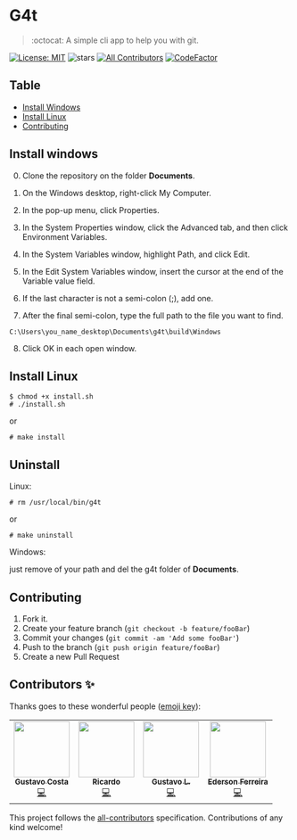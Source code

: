 # G4t
> :octocat: A simple cli app to help you with git.

[![License: MIT](https://img.shields.io/badge/License-MIT-yellow.svg)](https://opensource.org/licenses/MIT)
![stars](https://img.shields.io/github/stars/freazesss/g4t.svg)
[![All Contributors](https://img.shields.io/badge/all_contributors-3-orange.svg?style=flat-square)](#contributors-)
[![CodeFactor](https://www.codefactor.io/repository/github/freazesss/g4t/badge/master)](https://www.codefactor.io/repository/github/freazesss/g4t/overview/master)

## Table

- [Install Windows](#install-linux)
- [Install Linux](#install-windows)
- [Contributing](#Contributing)

## Install windows

0. Clone the repository on the folder **Documents**.

1. On the Windows desktop, right-click My Computer.
2. In the pop-up menu, click Properties.
3. In the System Properties window, click the Advanced tab, and then click Environment Variables.
4. In the System Variables window, highlight Path, and click Edit.
5. In the Edit System Variables window, insert the cursor at the end of the Variable value field.
6. If the last character is not a semi-colon (;), add one.
7. After the final semi-colon, type the full path to the file you want to find.
```path
C:\Users\you_name_desktop\Documents\g4t\build\Windows
```

8. Click OK in each open window.

## Install Linux

```ascii
$ chmod +x install.sh
# ./install.sh
```

or

```ascii
# make install
```

## Uninstall

Linux:

```ascii
# rm /usr/local/bin/g4t
```

or

```ascii
# make uninstall
```

Windows:

just remove of your path and del the g4t folder of **Documents**.

## Contributing

1. Fork it.
2. Create your feature branch (`git checkout -b feature/fooBar`)
3. Commit your changes (`git commit -am 'Add some fooBar'`)
4. Push to the branch (`git push origin feature/fooBar`)
5. Create a new Pull Request

## Contributors ✨

Thanks goes to these wonderful people ([emoji key](https://allcontributors.org/docs/en/emoji-key)):

<!-- ALL-CONTRIBUTORS-LIST:START - Do not remove or modify this section -->
<!-- prettier-ignore-start -->
<!-- markdownlint-disable -->
<table>
  <tr>
    <td align="center"><a href="https://github.com/skorp1o"><img src="https://avatars2.githubusercontent.com/u/66979446?v=4" width="100px;" alt=""/><br /><sub><b>Gustavo Costa</b></sub></a><br /><a href="https://github.com/freazesss/g4t/commits?author=skorp1o" title="Code">💻</a></td>
    <td align="center"><a href="https://github.com/yatoxpl"><img src="https://avatars0.githubusercontent.com/u/69571981?v=4" width="100px;" alt=""/><br /><sub><b>Ricardo</b></sub></a><br /><a href="https://github.com/freazesss/g4t/commits?author=yatoxpl" title="Code">💻</a></td>
    <td align="center"><a href="http://freazesss.netlify.app"><img src="https://avatars3.githubusercontent.com/u/60306241?v=4" width="100px;" alt=""/><br /><sub><b>Gustavo L.</b></sub></a><br /><a href="https://github.com/freazesss/g4t/commits?author=freazesss" title="Code">💻</a></td>
    <td align="center"><a href="https://github.com/edersonferreira"><img src="https://avatars3.githubusercontent.com/u/54503981?v=4" width="100px;" alt=""/><br /><sub><b>Ederson Ferreira</b></sub></a><br /><a href="https://github.com/freazesss/g4t/commits?author=edersonferreira" title="Code">💻</a></td>
  </tr>
</table>

<!-- markdownlint-enable -->
<!-- prettier-ignore-end -->
<!-- ALL-CONTRIBUTORS-LIST:END -->

This project follows the [all-contributors](https://github.com/all-contributors/all-contributors) specification. Contributions of any kind welcome!
